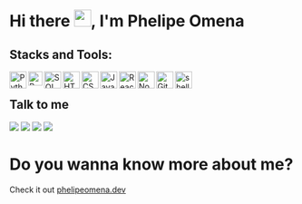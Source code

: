 
<h1 align="left">Hi there <img src="https://raw.githubusercontent.com/kaueMarques/kaueMarques/master/hi.gif" height="30px">, I'm Phelipe Omena</h1>


   
## Stacks and Tools:
<img align="left" alt="Python" width="30px" src="https://cdn.icon-icons.com/icons2/112/PNG/512/python_18894.png" />
<img align="left" alt="Pandas" width="25px" src="https://pandas.pydata.org/static/img/pandas_mark.svg" />
<img align="left" alt="SQL" width="30px" src="https://cdn.icon-icons.com/icons2/9/PNG/128/sql_racer_gamedatabase_sql_1526.png" />
<img align="left" alt="HTML5" width="30px" src="https://cdn.icon-icons.com/icons2/2107/PNG/512/file_type_html_icon_130541.png" />
<img align="left" alt="CSS3"width="30px" src="https://cdn.icon-icons.com/icons2/2107/PNG/128/file_type_css_icon_130661.png" />
<img align="left" alt="JavaScript" width="30px" src="https://cdn.icon-icons.com/icons2/2107/PNG/128/file_type_js_official_icon_130509.png"/>
<img align="left" alt="React" width="30px" src="https://cdn.icon-icons.com/icons2/2107/PNG/128/file_type_reactjs_icon_130205.png" />
<img align="left" alt="Node.js" width="30px" src="https://cdn.icon-icons.com/icons2/2107/PNG/128/file_type_node_icon_130301.png" />
<img align="left" alt="Git" width="30px" src="https://cdn.icon-icons.com/icons2/2107/PNG/128/file_type_git_icon_130581.png" />
<img align="left" alt="shell" width="30px" src="https://cdn.icon-icons.com/icons2/2107/PNG/128/file_type_powershell_icon_130243.png"/>
<br />


## Talk to me
<a href="" target="_blank"><img src="https://img.shields.io/badge/YouTube-FF0000?style=for-the-badge&logo=youtube&logoColor=white" target="_blank"></a>
<a href="" target="_blank"><img src="https://img.shields.io/badge/-Instagram-%23E4405F?style=for-the-badge&logo=instagram&logoColor=white" target="_blank"></a>
<a href = "mailto:phomena_2016@outlook.com"><img src="https://img.shields.io/badge/-Gmail-%23333?style=for-the-badge&logo=gmail&logoColor=white" target="_blank"></a>
<a href="https://www.linkedin.com/in/phelipe-omena-235b961ab" target="_blank"><img src="https://img.shields.io/badge/-LinkedIn-%230077B5?style=for-the-badge&logo=linkedin&logoColor=white" target="_blank"></a> 

# Do you wanna know more about me?

Check it out [phelipeomena.dev]()
